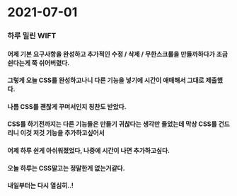 # 2021-07-01

### 하루 밀린 WIFT

#### 어제 기본 요구사항을 완성하고 추가적인 수정 / 삭제 / 무한스크롤을 만들까하다가 조금 쉰다는게 쭉 쉬어버렸다.

#### 그렇게 오늘 CSS를 완성하고나니 다른 기능을 넣기에 시간이 애매해서 그대로 제출했다.

#### 나름 CSS를 괜찮게 꾸며서인지 칭찬도 받았다.

#### CSS를 하기전까지는 다른 기능들은 만들기 귀찮다는 생각만 들었는데 막상 CSS를 건드리니 이것 저것 기능을 추가하고싶어서

#### 어제 하루 쉰게 아쉬워졌었다, 나중에 시간이 나면 추가하고싶다.

#### 오늘 하루는 CSS말고는 정말한게 없는거같다.

#### 내일부터는 다시 열심히..!
